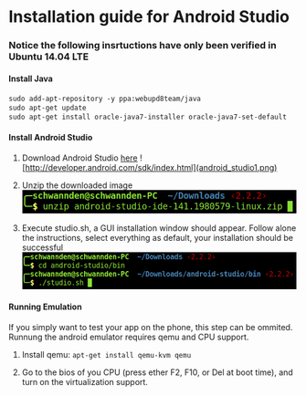 # Installation guide for Android Studio

### Notice the following insrtuctions have only been verified in **Ubuntu 14.04 LTE**

#### Install Java

```
sudo add-apt-repository -y ppa:webupd8team/java
sudo apt-get update
sudo apt-get install oracle-java7-installer oracle-java7-set-default
```

#### Install Android Studio 
1. Download Android Studio [here](http://developer.android.com/sdk/index.html)
![http://developer.android.com/sdk/index.html](android_studio1.png)

2. Unzip the downloaded image
![install1](android_studio2.png)

3. Execute studio.sh, a GUI installation window should appear. Follow alone the instructions, select everything as default, your installation should be successful
![install2](android_studio3.png)

#### Running Emulation
If you simply want to test your app on the phone, this step can be ommited.
Runnung the android emulator requires qemu and CPU support.

1. Install qemu: 
``apt-get install qemu-kvm qemu``

2. Go to the bios of you CPU (press ether F2, F10, or Del at boot time), and turn on the virtualization support.

